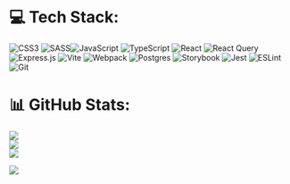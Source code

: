 # 💻 Tech Stack:
![CSS3](https://img.shields.io/badge/css3-%231572B6.svg?style=for-the-badge&logo=css3&logoColor=white) ![SASS](https://img.shields.io/badge/SASS-hotpink.svg?style=for-the-badge&logo=SASS&logoColor=white)![JavaScript](https://img.shields.io/badge/javascript-%23323330.svg?style=for-the-badge&logo=javascript&logoColor=%23F7DF1E) ![TypeScript](https://img.shields.io/badge/typescript-%23007ACC.svg?style=for-the-badge&logo=typescript&logoColor=white) ![React](https://img.shields.io/badge/react-%2320232a.svg?style=for-the-badge&logo=react&logoColor=%2361DAFB) 
![React Query](https://img.shields.io/badge/-React%20Query-FF4154?style=for-the-badge&logo=react%20query&logoColor=white)
	![Express.js](https://img.shields.io/badge/express.js-%23404d59.svg?style=for-the-badge&logo=express&logoColor=%2361DAFB) 
 ![Vite](https://img.shields.io/badge/vite-%23646CFF.svg?style=for-the-badge&logo=vite&logoColor=white)
 ![Webpack](https://img.shields.io/badge/webpack-%238DD6F9.svg?style=for-the-badge&logo=webpack&logoColor=black)
	![Postgres](https://img.shields.io/badge/postgres-%23316192.svg?style=for-the-badge&logo=postgresql&logoColor=white)
 	![Storybook](https://img.shields.io/badge/-Storybook-FF4785?style=for-the-badge&logo=storybook&logoColor=white)
  ![Jest](https://img.shields.io/badge/-jest-%23C21325?style=for-the-badge&logo=jest&logoColor=white)
  	![ESLint](https://img.shields.io/badge/ESLint-4B3263?style=for-the-badge&logo=eslint&logoColor=white)
   ![Git](https://img.shields.io/badge/git-%23F05033.svg?style=for-the-badge&logo=git&logoColor=white)
# 📊 GitHub Stats:
![](https://github-readme-stats.vercel.app/api?username=BRIT47rus&theme=dark&hide_border=false&include_all_commits=false&count_private=false)<br/>
![](https://github-readme-streak-stats.herokuapp.com/?user=BRIT47rus&theme=dark&hide_border=false)<br/>
![](https://github-readme-stats.vercel.app/api/top-langs/?username=BRIT47rus&theme=dark&hide_border=false&include_all_commits=false&count_private=false&layout=compact)


![](https://www.codewars.com/users/Brit47/badges/large)
